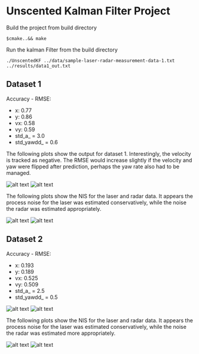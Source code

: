 
# Unscented Kalman Filter Project

Build the project from build directory
```
$cmake..&& make
```
Run the kalman Filter from the build directory
```
./UnscentedKF ../data/sample-laser-radar-measurement-data-1.txt ../results/data1_out.txt

```

## Dataset 1
Accuracy - RMSE:
- x: 0.77
- y: 0.86
- vx:  0.58
- vy:  0.59
- std_a_ = 3.0
- std_yawdd_ = 0.6

The following plots show the output for dataset 1. Interestingly, the velocity is tracked as negative. The RMSE would increase slightly if the velocity and yaw were flipped after prediction, perhaps the yaw rate also had to be managed.

![alt text](results\data1_1.png "Logo Title Text 1")
![alt text](results\data1_2.png "Logo Title Text 1")

The following plots show the NIS for the laser and radar data. It appears the process noise for the laser was estimated conservatively, while the noise the radar was estimated appropriately.

![alt text](results\data1_NIS_laser.png "Logo Title Text 1")
![alt text](results\data1_NIS_radar.png "Logo Title Text 1")


## Dataset 2
Accuracy - RMSE:
- x:  0.193
- y:  0.189
- vx:  0.525
- vy:   0.509
- std_a_ = 2.5
- std_yawdd_ = 0.5


![alt text](results\data2_1.png "Logo Title Text 1")
![alt text](results\data2_2.png "Logo Title Text 1")

The following plots show the NIS for the laser and radar data. It appears the process noise for the laser was estimated conservatively, while the noise the radar was estimated more appropriately.

![alt text](results\data2_NIS_laser.png "Logo Title Text 1")
![alt text](results\data2_NIS_radar.png "Logo Title Text 1")
